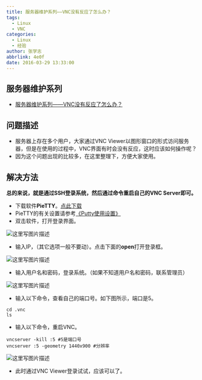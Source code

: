 ```yaml
---
title: 服务器维护系列——VNC没有反应了怎么办？
tags:
  - Linux
  - VNC
categories:
  - Linux
  - 经验
author: 张学志
abbrlink: 4e0f
date: 2016-03-29 13:33:00
---
```





## 服务器维护系列
* [服务器维护系列——VNC没有反应了怎么办？](http://blog.csdn.net/xuezhisdc/article/details/51009445)

## 问题描述
* 服务器上存在多个用户，大家通过VNC Viewer以图形窗口的形式访问服务器，但是在使用的过程中，VNC界面有时会没有反应，这时应该如何操作呢？
*  因为这个问题出现的比较多，在这里整理下，方便大家使用。

<!-- more -->

## 解决方法
**总的来说，就是通过SSH登录系统，然后通过命令重启自己的VNC Server即可。**

* 下载软件**PieTTY**。[点此下载](http://download.csdn.net/detail/xuezhisdc/9475974)
* PieTTY的有关设置请参考[《Putty使用设置》](http://blog.csdn.net/xuezhisdc/article/details/48622069)
* 双击软件，打开登录界面。

![这里写图片描述](http://img.blog.csdn.net/20160329211420717)

* 输入IP，（其它选项一般不要动）。点击下面的**open**打开登录框。

![这里写图片描述](http://img.blog.csdn.net/20160329211541240)

* 输入用户名和密码，登录系统。（如果不知道用户名和密码，联系管理员）

![这里写图片描述](http://img.blog.csdn.net/20160329211607068)

* 输入以下命令，查看自己的端口号。如下图所示，端口是5。
```
cd .vnc
ls
```
* 输入以下命令，重启VNC。
```
vncserver -kill :5 #5是端口号
vncserver :5 -geometry 1440x900 #分辨率
```

![这里写图片描述](http://img.blog.csdn.net/20160329211809940)

* 此时通过VNC Viewer登录试试，应该可以了。